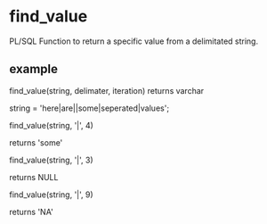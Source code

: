 # find_value
PL/SQL Function to return a specific value from a delimitated string.

## example

find_value(string, delimater, iteration) returns varchar

string = 'here|are||some|seperated|values';

find_value(string, '|', 4)

returns 'some'

find_value(string, '|', 3) 

returns NULL

find_value(string, '|', 9)

returns 'NA'


